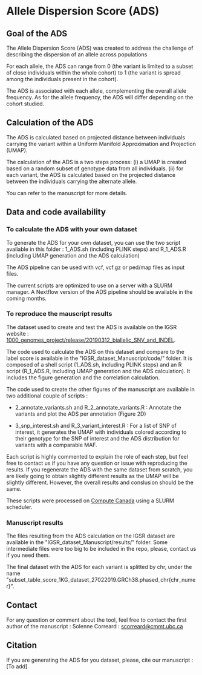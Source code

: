 # Allele Dispersion Score (ADS)

## Goal of the ADS

The Allele Dispersion Score (ADS) was created to address the challenge of  describing the dispersion of an allele across populations

For each allele, the ADS can range from 0 (the variant is limited to a subset of close individuals within the whole cohort) to 1 (the variant is spread among the individuals present in the cohort).

The ADS is associated with each allele, complementing the overall allele frequency. As for the allele frequency, the ADS will differ depending on the cohort studied.



## Calculation of the ADS

The ADS is calculated based on projected distance between individuals carrying the variant within a Uniform Manifold Approximation and Projection (UMAP).

The calculation of the ADS is a two steps process: (i) a UMAP is created based on a random subset of genotype data from all individuals. (ii) for each variant, the ADS is calculated based on the projected distance between the individuals carrying the alternate allele. 

You can refer to the manuscript for more details.



## Data and code availability

### To calculate the ADS with your own dataset

To generate the ADS for your own dataset, you can use the two script available in this folder :
1_ADS.sh (including PLINK steps) and R_1_ADS.R (including UMAP generation and the ADS calculation)

The ADS pipeline can be used with vcf, vcf.gz or ped/map files as input files.

The current scripts are optimized to use on a server with a SLURM manager. A Nextflow version of the ADS pipeline should be available in the coming months.



### To reproduce the mauscript results

The dataset used to create and test the ADS is available on the IGSR website : [1000_genomes_project/release/20190312_biallelic_SNV_and_INDEL](http://ftp.1000genomes.ebi.ac.uk/vol1/ftp/data_collections/1000_genomes_project/release/20190312_biallelic_SNV_and_INDEL/).

The code used to calculate the ADS on this dataset and compare to the label score is available in the "IGSR_dataset_Manuscript/code/" folder. It is composed of a shell script (1_ADS.sh, including PLINK steps) and an R script (R_1_ADS.R, including UMAP generation and the ADS calculation). It includes the figure generation and the correlation calculation.

The code used to create the other figures of the manuscript are available in two additional couple of scripts :

- 2_annotate_variants.sh and R_2_annotate_variants.R : Annotate the variants and plot the ADS per annotation (Figure 2D)

- 3_snp_interest.sh and R_3_variant_interest.R : For a list of SNP of interest, it generates the UMAP with individuals colored according to their genotype for the SNP of interest and the ADS distribution for variants with a comparable MAF.

Each script is highly commented to explain the role of each step, but feel free to contact us if you have any question or issue with reproducing the results.
If you regenerate the ADS with the same dataset from scratch, you are likely going to obtain slightly different results as the UMAP will be slightly different. However, the overall results and conslusion should be the same. 

These scripts were processed on  [Compute Canada](https://www.computecanada.ca) using a SLURM scheduler.



### Manuscript results

The files resulting from the ADS calculation on the IGSR dataset are available in the "IGSR_dataset_Manuscript/results/" folder. Some intermediate files were too big to be included in the repo, please, contact us if you need them. 

The final dataset with the ADS for each variant is splitted by chr, under the name "subset_table_score_1KG_dataset_27022019.GRCh38.phased_chr{chr_numer}".




## Contact

For any question or comment about the tool, feel free to contact the first author of the manuscript : Solenne Correard : scorreard@cmmt.ubc.ca

## Citation

If you are generating the ADS for you dataset, please, cite our manuscript :
[To add]
